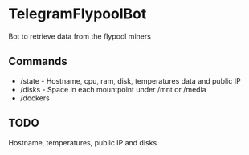 # TelegramFlypoolBot
Bot to retrieve data from the flypool miners

## Commands

- /state - Hostname, cpu, ram, disk, temperatures data and public IP
- /disks - Space in each mountpoint under /mnt or /media
- /dockers

## TODO

Hostname, temperatures, public IP and disks
